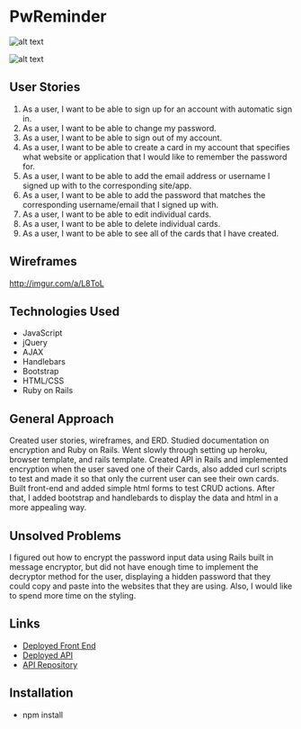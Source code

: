 # PwReminder

![alt text](https://user-images.githubusercontent.com/26203818/27227140-33cdc06a-5270-11e7-9f27-7c69e4f7fee3.png)

![alt text](https://user-images.githubusercontent.com/26203818/27227063-d4259dea-526f-11e7-8c1d-0126aa9a1d7d.png)

## User Stories
1. As a user, I want to be able to sign up for an account with automatic sign in.
2. As a user, I want to be able to change my password.
3. As a user, I want to be able to sign out of my account.
4. As a user, I want to be able to create a card in my account that specifies what website or application that I would like to remember the password for.
5. As a user, I want to be able to add the email address or username I signed up with to the corresponding site/app.
6. As a user, I want to be able to add the password that matches the corresponding username/email that I signed up with.
7. As a user, I want to be able to edit individual cards.
8. As a user, I want to be able to delete individual cards.
9. As a user, I want to be able to see all of the cards that I have created.

## Wireframes
http://imgur.com/a/L8ToL

## Technologies Used
-    JavaScript
-    jQuery
-    AJAX
-    Handlebars
-    Bootstrap
-    HTML/CSS
-    Ruby on Rails

## General Approach
Created user stories, wireframes, and ERD. Studied documentation on encryption and Ruby on Rails. Went slowly through setting up heroku, browser template, and rails template. Created API in Rails and implemented encryption when the user saved one of their Cards, also added curl scripts to test and made it so that only the current user can see their own cards. Built front-end and added simple html forms to test CRUD actions. After that, I added bootstrap and handlebards to display the data and html in a more appealing way.

## Unsolved Problems
I figured out how to encrypt the password input data using Rails built in message encryptor, but did not have enough time to implement the decryptor method for the user, displaying a hidden password that they could copy and paste into the websites that they are using. Also, I would like to spend more time on the styling.

## Links
-    [Deployed Front End](https://mlynnes.github.io/capstone-front-end)
-    [Deployed API](https://thawing-plateau-88644.herokuapp.com)
-    [API Repository](https://github.com/mlynnes/capstone-api)


## Installation
- npm install
